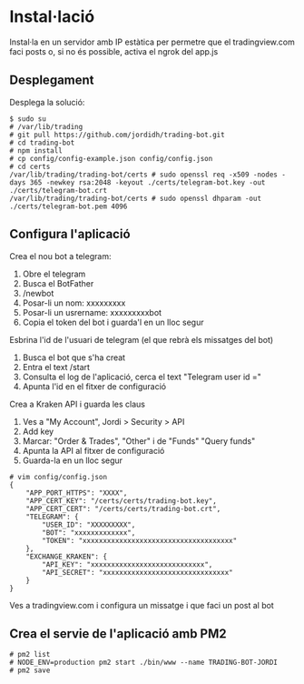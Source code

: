 # Instal·lació

Instal·la en un servidor amb IP estàtica per permetre que el tradingview.com faci posts
o, si no és possible, activa el ngrok del app.js

## Desplegament
Desplega la solució:
```
$ sudo su
# /var/lib/trading
# git pull https://github.com/jordidh/trading-bot.git
# cd trading-bot
# npm install
# cp config/config-example.json config/config.json 
# cd certs
/var/lib/trading/trading-bot/certs # sudo openssl req -x509 -nodes -days 365 -newkey rsa:2048 -keyout ./certs/telegram-bot.key -out ./certs/telegram-bot.crt
/var/lib/trading/trading-bot/certs # sudo openssl dhparam -out ./certs/telegram-bot.pem 4096
```

## Configura l'aplicació

Crea el nou bot a telegram: 
1. Obre el telegram
2. Busca el BotFather
3. /newbot
4. Posar-li un nom: xxxxxxxxx
5. Posar-li un usrername: xxxxxxxxxbot
6. Copia el token del bot i guarda'l en un lloc segur

Esbrina l'id de l'usuari de telegram (el que rebrà els missatges del bot)
1. Busca el bot que s'ha creat
2. Entra el text /start
3. Consulta el log de l'aplicació, cerca el text "Telegram user id ="
4. Apunta l'id en el fitxer de configuració

Crea a Kraken API i guarda les claus
1. Ves a "My Account", Jordi > Security > API
2. Add key
3. Marcar: "Order & Trades", "Other" i de "Funds" "Query funds"
4. Apunta la API al fitxer de configuració
5. Guarda-la en un lloc segur

```
# vim config/config.json 
{
    "APP_PORT_HTTPS": "XXXX",
    "APP_CERT_KEY": "/certs/certs/trading-bot.key",
    "APP_CERT_CERT": "/certs/certs/trading-bot.crt",
    "TELEGRAM": {
        "USER_ID": "XXXXXXXXX",
        "BOT": "xxxxxxxxxxxxx",
        "TOKEN": "xxxxxxxxxxxxxxxxxxxxxxxxxxxxxxxxxxxxx"
    },
    "EXCHANGE_KRAKEN": {
        "API_KEY": "xxxxxxxxxxxxxxxxxxxxxxxxxxxx",
        "API_SECRET": "xxxxxxxxxxxxxxxxxxxxxxxxxxxxxxx"
    }
}
```

Ves a tradingview.com i configura un missatge i que faci un post al bot

## Crea el servie de l'aplicació amb PM2
```
# pm2 list
# NODE_ENV=production pm2 start ./bin/www --name TRADING-BOT-JORDI
# pm2 save
```